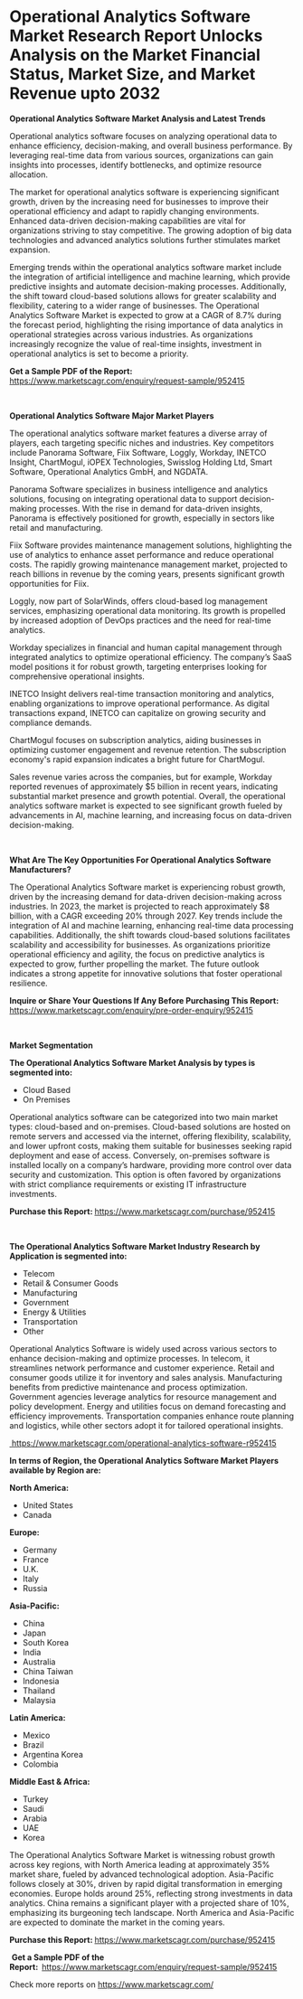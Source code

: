 <p><h1>Operational Analytics Software Market Research Report Unlocks Analysis on the Market Financial Status, Market Size, and Market Revenue upto 2032</h1></p><p><strong>Operational Analytics Software Market Analysis and Latest Trends</strong></p>
<p><p>Operational analytics software focuses on analyzing operational data to enhance efficiency, decision-making, and overall business performance. By leveraging real-time data from various sources, organizations can gain insights into processes, identify bottlenecks, and optimize resource allocation.</p><p>The market for operational analytics software is experiencing significant growth, driven by the increasing need for businesses to improve their operational efficiency and adapt to rapidly changing environments. Enhanced data-driven decision-making capabilities are vital for organizations striving to stay competitive. The growing adoption of big data technologies and advanced analytics solutions further stimulates market expansion. </p><p>Emerging trends within the operational analytics software market include the integration of artificial intelligence and machine learning, which provide predictive insights and automate decision-making processes. Additionally, the shift toward cloud-based solutions allows for greater scalability and flexibility, catering to a wider range of businesses. The Operational Analytics Software Market is expected to grow at a CAGR of 8.7% during the forecast period, highlighting the rising importance of data analytics in operational strategies across various industries. As organizations increasingly recognize the value of real-time insights, investment in operational analytics is set to become a priority.</p></p>
<p><strong>Get a Sample PDF of the Report:&nbsp;</strong> <a href="https://www.marketscagr.com/enquiry/request-sample/952415?utm_campaign=2384&utm_medium=2&utm_source=Github&utm_content=ia&utm_term=06032025&utm_id=operational-analytics-software">https://www.marketscagr.com/enquiry/request-sample/952415</a></p>
<p>&nbsp;</p>
<p><strong>Operational Analytics Software Major Market Players</strong></p>
<p><p>The operational analytics software market features a diverse array of players, each targeting specific niches and industries. Key competitors include Panorama Software, Fiix Software, Loggly, Workday, INETCO Insight, ChartMogul, iOPEX Technologies, Swisslog Holding Ltd, Smart Software, Operational Analytics GmbH, and NGDATA. </p><p>Panorama Software specializes in business intelligence and analytics solutions, focusing on integrating operational data to support decision-making processes. With the rise in demand for data-driven insights, Panorama is effectively positioned for growth, especially in sectors like retail and manufacturing.</p><p>Fiix Software provides maintenance management solutions, highlighting the use of analytics to enhance asset performance and reduce operational costs. The rapidly growing maintenance management market, projected to reach billions in revenue by the coming years, presents significant growth opportunities for Fiix.</p><p>Loggly, now part of SolarWinds, offers cloud-based log management services, emphasizing operational data monitoring. Its growth is propelled by increased adoption of DevOps practices and the need for real-time analytics.</p><p>Workday specializes in financial and human capital management through integrated analytics to optimize operational efficiency. The company’s SaaS model positions it for robust growth, targeting enterprises looking for comprehensive operational insights.</p><p>INETCO Insight delivers real-time transaction monitoring and analytics, enabling organizations to improve operational performance. As digital transactions expand, INETCO can capitalize on growing security and compliance demands.</p><p>ChartMogul focuses on subscription analytics, aiding businesses in optimizing customer engagement and revenue retention. The subscription economy's rapid expansion indicates a bright future for ChartMogul.</p><p>Sales revenue varies across the companies, but for example, Workday reported revenues of approximately $5 billion in recent years, indicating substantial market presence and growth potential. Overall, the operational analytics software market is expected to see significant growth fueled by advancements in AI, machine learning, and increasing focus on data-driven decision-making.</p></p>
<p>&nbsp;</p>
<p><strong>What Are The Key Opportunities For Operational Analytics Software Manufacturers?</strong></p>
<p><p>The Operational Analytics Software market is experiencing robust growth, driven by the increasing demand for data-driven decision-making across industries. In 2023, the market is projected to reach approximately $8 billion, with a CAGR exceeding 20% through 2027. Key trends include the integration of AI and machine learning, enhancing real-time data processing capabilities. Additionally, the shift towards cloud-based solutions facilitates scalability and accessibility for businesses. As organizations prioritize operational efficiency and agility, the focus on predictive analytics is expected to grow, further propelling the market. The future outlook indicates a strong appetite for innovative solutions that foster operational resilience.</p></p>
<p><strong>Inquire or Share Your Questions If Any Before Purchasing This Report:</strong> <a href="https://www.marketscagr.com/enquiry/pre-order-enquiry/952415?utm_campaign=2384&utm_medium=2&utm_source=Github&utm_content=ia&utm_term=06032025&utm_id=operational-analytics-software">https://www.marketscagr.com/enquiry/pre-order-enquiry/952415</a></p>
<p>&nbsp;</p>
<p><strong>Market Segmentation</strong></p>
<p><strong>The Operational Analytics Software Market Analysis by types is segmented into:</strong></p>
<p><ul><li>Cloud Based</li><li>On Premises</li></ul></p>
<p><p>Operational analytics software can be categorized into two main market types: cloud-based and on-premises. Cloud-based solutions are hosted on remote servers and accessed via the internet, offering flexibility, scalability, and lower upfront costs, making them suitable for businesses seeking rapid deployment and ease of access. Conversely, on-premises software is installed locally on a company’s hardware, providing more control over data security and customization. This option is often favored by organizations with strict compliance requirements or existing IT infrastructure investments.</p></p>
<p><strong>Purchase this Report:&nbsp;</strong><a href="https://www.marketscagr.com/purchase/952415?utm_campaign=2384&utm_medium=2&utm_source=Github&utm_content=ia&utm_term=06032025&utm_id=operational-analytics-software">https://www.marketscagr.com/purchase/952415</a></p>
<p>&nbsp;</p>
<p><strong>The Operational Analytics Software Market Industry Research by Application is segmented into:</strong></p>
<p><ul><li>Telecom</li><li>Retail & Consumer Goods</li><li>Manufacturing</li><li>Government</li><li>Energy & Utilities</li><li>Transportation</li><li>Other</li></ul></p>
<p><p>Operational Analytics Software is widely used across various sectors to enhance decision-making and optimize processes. In telecom, it streamlines network performance and customer experience. Retail and consumer goods utilize it for inventory and sales analysis. Manufacturing benefits from predictive maintenance and process optimization. Government agencies leverage analytics for resource management and policy development. Energy and utilities focus on demand forecasting and efficiency improvements. Transportation companies enhance route planning and logistics, while other sectors adopt it for tailored operational insights.</p></p>
<p><a href="https://www.marketscagr.com/operational-analytics-software-r952415?utm_campaign=2384&utm_medium=2&utm_source=Github&utm_content=ia&utm_term=06032025&utm_id=operational-analytics-software">&nbsp;https://www.marketscagr.com/operational-analytics-software-r952415</a></p>
<p><strong>In terms of Region, the Operational Analytics Software Market Players available by Region are:</strong></p>
<p>
    <p> <strong> North America: </strong>
        <ul>
            <li>United States</li>
            <li>Canada</li>
        </ul>
        </p> 
    <p> <strong> Europe: </strong>
        <ul>
            <li>Germany</li>
            <li>France</li>
            <li>U.K.</li>
            <li>Italy</li>
            <li>Russia</li>
        </ul>
        </p> 
    <p> <strong> Asia-Pacific: </strong>
        <ul>
            <li>China</li>
            <li>Japan</li>
            <li>South Korea</li>
            <li>India</li>
            <li>Australia</li>
            <li>China Taiwan</li>
            <li>Indonesia</li>
            <li>Thailand</li>
            <li>Malaysia</li>
        </ul>
        </p> 
    <p> <strong> Latin America: </strong>
        <ul>
            <li>Mexico</li>
            <li>Brazil</li>
            <li>Argentina Korea</li>
            <li>Colombia</li>
        </ul>
        </p> 
    <p> <strong> Middle East & Africa: </strong>
        <ul>
            <li>Turkey</li>
            <li>Saudi</li>
            <li>Arabia</li>
            <li>UAE</li>
            <li>Korea</li>
        </ul>
    </p>
    </p>
<p><p>The Operational Analytics Software Market is witnessing robust growth across key regions, with North America leading at approximately 35% market share, fueled by advanced technological adoption. Asia-Pacific follows closely at 30%, driven by rapid digital transformation in emerging economies. Europe holds around 25%, reflecting strong investments in data analytics. China remains a significant player with a projected share of 10%, emphasizing its burgeoning tech landscape. North America and Asia-Pacific are expected to dominate the market in the coming years.</p></p>
<p><strong>Purchase this Report: </strong><a href="https://www.marketscagr.com/purchase/952415?utm_campaign=2384&utm_medium=2&utm_source=Github&utm_content=ia&utm_term=06032025&utm_id=operational-analytics-software">https://www.marketscagr.com/purchase/952415</a></p>
<p>&nbsp;<strong>Get a Sample PDF of the Report:&nbsp;&nbsp;</strong><a href="https://www.marketscagr.com/enquiry/request-sample/952415?utm_campaign=2384&utm_medium=2&utm_source=Github&utm_content=ia&utm_term=06032025&utm_id=operational-analytics-software">https://www.marketscagr.com/enquiry/request-sample/952415</a></p>
<p><strong></strong></p>
<p>Check more reports on <a href="https://www.marketscagr.com/?utm_campaign=2384&utm_medium=2&utm_source=Github&utm_content=ia&utm_term=06032025&utm_id=operational-analytics-software">https://www.marketscagr.com/</a></p>